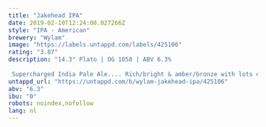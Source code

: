 ```yaml
---
title: "Jakehead IPA"
date: 2019-02-10T12:24:08.027266Z
style: "IPA - American"
brewery: "Wylam"
image: "https://labels.untappd.com/labels/425106"
rating: "3.87"
description: "14.3° Plato | OG 1058 | ABV 6.3%  Supercharged India Pale Ale.... Rich/bright & amber/bronze with lots of American hop aroma. Distinctly bittersweet on the palate with a massive hop complexity fashioned deep within the IPA tradition."
untappd_url: "https://untappd.com/b/wylam-jakehead-ipa/425106"
abv: "6.3"
ibu: "0"
robots: noindex,nofollow
lang: nl
---
```

